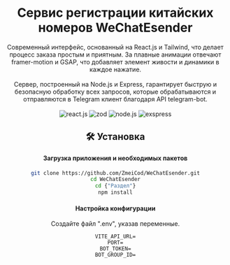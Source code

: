 <div align="center">
<h1 align="center">Сервис регистрации китайских номеров WeChatEsender</h1>

<div align="center">
    Современный интерфейс, основанный на React.js и Tailwind, что делает процесс заказа простым и приятным. За плавные анимации отвечают framer-motion и GSAP, что добавляет элемент живости и динамики в каждое нажатие.
     <br />
     <br />
    Сервер, построенный на Node.js и Express, гарантирует быструю и безопасную   обработку всех запросов, которые обрабатываются и отправляются в Telegram клиент благодаря API telegram-bot.
</div>

<div>
  <br />
    <img src="https://img.shields.io/badge/-REACT_JS-42aaff?style=for-the-badge&logo=react&logoColor=42aaff&color=0f4648" alt="react.js">
    <img src="https://img.shields.io/badge/-zod-black?style=for-the-badge&logo=zod&logoColor=blue&color=%23003841" alt="zod" />
    <img src="https://img.shields.io/badge/-Node_JS-black?style=for-the-badge&logo=nodedotjs&logoColor=3f9d39&color=876e6e" alt="node.js" />
    <img src="https://img.shields.io/badge/-Exspress_JS-black?style=for-the-badge&logo=javascript" alt="exspress" />
  <br />
</div>

## 🛠 Установка

#### Загрузка приложения и необходимых пакетов

```bash
git clone https://github.com/ZmeiCod/WeChatEsender.git
cd WeChatEsender
cd {"Раздел"}
npm install
```
#### Настройка конфигурации

Создайте файл ".env", указав переменные. 

```env
VITE_API_URL=
PORT=
BOT_TOKEN=
BOT_GROUP_ID=
```